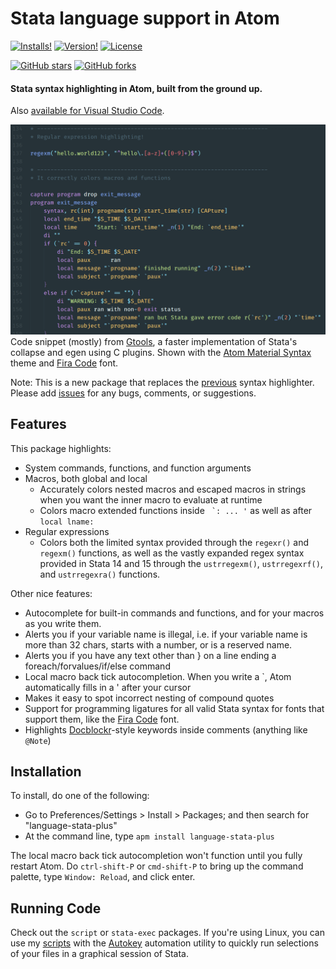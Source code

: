 # Stata language support in Atom
[![Installs!](https://img.shields.io/apm/dm/language-stata.svg?style=flat-square)](https://atom.io/packages/language-stata)
[![Version!](https://img.shields.io/apm/v/language-stata.svg?style=flat-square)](https://atom.io/packages/language-stata)
[![License](https://img.shields.io/apm/l/language-stata.svg?style=flat-square)](https://github.com/kylebarron/language-stata/blob/master/LICENSE)

[![GitHub stars](https://img.shields.io/github/stars/kylebarron/language-stata.svg?style=social&label=Star)](https://github.com/kylebarron/language-stata)
[![GitHub forks](https://img.shields.io/github/forks/kylebarron/language-stata.svg?style=social&label=Fork)](https://github.com/kylebarron/language-stata)

#### Stata syntax highlighting in Atom, built from the ground up.
Also [available for Visual Studio Code](https://github.com/kylebarron/language-stata/tree/vscode).

![stata](./img/stata.png)
Code snippet (mostly) from [Gtools](https://github.com/mcaceresb/stata-gtools), a faster implementation of Stata's collapse and egen using C plugins. Shown with the [Atom Material Syntax](https://github.com/atom-material/atom-material-syntax) theme and [Fira Code](https://github.com/tonsky/FiraCode) font. 


Note: This is a new package that replaces the [previous](https://github.com/benwhalley/atom-language-stata) syntax highlighter. Please add [issues](https://github.com/kylebarron/language-stata/issues) for any bugs, comments, or suggestions.

## Features

This package highlights:
- System commands, functions, and function arguments
- Macros, both global and local
    - Accurately colors nested macros and escaped macros in strings when you want the inner macro to evaluate at runtime
    - Colors macro extended functions inside `` `: ... '`` as well as after `local lname:`
- Regular expressions
    - Colors both the limited syntax provided through the `regexr()` and `regexm()` functions, as well as the vastly expanded regex syntax provided in Stata 14 and 15 through the `ustrregexm()`, `ustrregexrf()`, and `ustrregexra()` functions.

Other nice features:
- Autocomplete for built-in commands and functions, and for your macros as you write them.
- Alerts you if your variable name is illegal, i.e. if your variable name is more than 32 chars, starts with a number, or is a reserved name.
- Alerts you if you have any text other than } on a line ending a foreach/forvalues/if/else command
- Local macro back tick autocompletion. When you write a `, Atom automatically fills in a ' after your cursor
- Makes it easy to spot incorrect nesting of compound quotes
- Support for programming ligatures for all valid Stata syntax for fonts that support them, like the [Fira Code](https://github.com/tonsky/FiraCode) font.
- Highlights [Docblockr](https://atom.io/packages/docblockr)-style keywords inside comments (anything like `@Note`)

## Installation

To install, do one of the following:
- Go to Preferences/Settings > Install > Packages; and then search for "language-stata-plus"
- At the command line, type `apm install language-stata-plus`

The local macro back tick autocompletion won't function until you fully restart Atom. Do `ctrl-shift-P` or `cmd-shift-P` to bring up the command palette, type `Window: Reload`, and click enter.

## Running Code

Check out the `script` or `stata-exec` packages. If you're using Linux, you can use my [scripts](https://github.com/kylebarron/stata-autokey) with the [Autokey](https://github.com/autokey-py3/autokey) automation utility to quickly run selections of your files in a graphical session of Stata.

